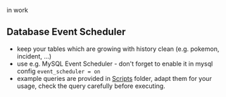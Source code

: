 in work

## Database Event Scheduler
- keep your tables which are growing with history clean (e.g. pokemon, incident, ...)
- use e.g. MySQL Event Scheduler - don't forget to enable it in mysql config `event_scheduler = on`
- example queries are provided in [Scripts](https://github.com/RealDeviceMap/RealDeviceMap/tree/development/Scripts) folder, adapt them for your usage, check the query carefully before executing.